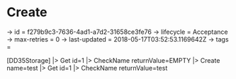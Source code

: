 # Create

-> id = f279b9c3-7636-4ad1-a7d2-31658ce3fe76
-> lifecycle = Acceptance
-> max-retries = 0
-> last-updated = 2018-05-17T03:52:53.1169642Z
-> tags = 

[DD35Storage]
|> Get id=1
|> CheckName returnValue=EMPTY
|> Create name=test
|> Get id=1
|> CheckName returnValue=test
~~~

